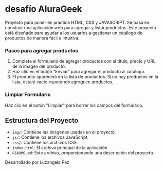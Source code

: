 # desafío AluraGeek
Proyecto para poner en práctica HTML, CSS y JAVASCRIPT.
Se basa en construir una aplicación web para agregar y listar productos. Este proyecto está diseñado para ayudar a los usuarios a gestionar un catálogo de productos de manera fácil e intuitiva.

### Pasos para agregar productos

1. Completa el formulario de agregar productos con el título, precio y URL de la imagen del producto.
2. Haz clic en el botón "Enviar" para agregar el producto al catálogo.
3. El producto aparecerá en la lista de productos. Si no hay productos en la lista, estará vacio esperando agreguen productos.

### Limpiar Formulario

Haz clic en el botón "Limpiar" para borrar los campos del formulario.

## Estructura del Proyecto


- `img/`: Contiene las imágenes usadas en el proyecto.
- `js/`: Contiene los archivos JavaScript.
- `css/`: Contiene los archivos CSS.
- `index.html`: El archivo principal de la aplicación.
- `README.md`: Este archivo, proporcionando una descripción del proyecto.


Desarrollado por Luzangela Paz
